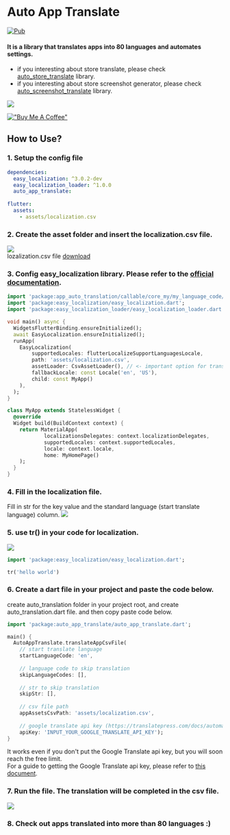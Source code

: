 # Auto App Translate
[![Pub](https://img.shields.io/pub/v/auto_app_translate.svg)](https://pub.dev/packages/auto_app_translate)

#### It is a library that translates apps into 80 languages and automates settings.

* if you interesting about store translate, please check [auto_store_translate](https://pub.dev/packages/auto_store_translate) library. 
* if you interesting about store screenshot generator, please check [auto_screenshot_translate](https://pub.dev/packages/auto_screenshot_translate) library.

![](https://user-images.githubusercontent.com/21379657/205305607-951f2eb9-700a-418d-a276-2927e158e9c8.jpg)

[!["Buy Me A Coffee"](https://www.buymeacoffee.com/assets/img/custom_images/orange_img.png)](https://www.buymeacoffee.com/melodysdren)

## How to Use?
### 1. Setup the config file
```yaml
dependencies:
  easy_localization: ^3.0.2-dev
  easy_localization_loader: ^1.0.0
  auto_app_translate:
  
flutter:
  assets:
    - assets/localization.csv
```

### 2. Create the asset folder and insert the localization.csv file.
![](https://user-images.githubusercontent.com/21379657/205302098-b05eaa27-3357-4aa1-8ee6-aa1cd8fde92c.png)
<br>
lozalization.csv file [download](https://github.com/melodysdreamj/auto_app_translate/files/10141449/localization.csv)


### 3. Config easy_localization library. Please refer to the [official documentation](https://pub.dev/packages/easy_localization).
```dart
import 'package:app_auto_translation/callable/core_my/my_language_code/entity/flutter_support_language_locale.dart';
import 'package:easy_localization/easy_localization.dart';
import 'package:easy_localization_loader/easy_localization_loader.dart';

void main() async {
  WidgetsFlutterBinding.ensureInitialized();
  await EasyLocalization.ensureInitialized();
  runApp(
    EasyLocalization(
        supportedLocales: flutterLocalizeSupportLanguagesLocale,
        path: 'assets/localization.csv', 
        assetLoader: CsvAssetLoader(), // <- important option for translation
        fallbackLocale: const Locale('en', 'US'),
        child: const MyApp()
    ),
  );
}

class MyApp extends StatelessWidget {
  @override
  Widget build(BuildContext context) {
    return MaterialApp(
            localizationsDelegates: context.localizationDelegates,
            supportedLocales: context.supportedLocales,
            locale: context.locale,
            home: MyHomePage()
    );
  }
}
```

### 4. Fill in the localization file. 
Fill in str for the key value and the standard language (start translate language) column.
![](https://user-images.githubusercontent.com/21379657/205302110-bc47084e-dc24-4a6e-b9f6-2fed460de511.png)


### 5. use tr() in your code for localization.
![](https://user-images.githubusercontent.com/21379657/205302122-601141a6-bee3-42cd-bd23-e4dcc85f8138.png)
```dart
import 'package:easy_localization/easy_localization.dart';

tr('hello world')
```



### 6. Create a dart file in your project and paste the code below. 
create auto_translation folder in your project root, and create auto_translation.dart file.
and then copy paste code below.
```dart
import 'package:auto_app_translate/auto_app_translate.dart';

main() {
  AutoAppTranslate.translateAppCsvFile(
    // start translate language
    startLanguageCode: 'en',
    
    // language code to skip translation
    skipLanguageCodes: [],
    
    // str to skip translation
    skipStr: [],
    
    // csv file path
    appAssetsCsvPath: 'assets/localization.csv',
    
    // google translate api key (https://translatepress.com/docs/automatic-translation/generate-google-api-key/)
    apiKey: 'INPUT_YOUR_GOOGLE_TRANSLATE_API_KEY');
}
```
It works even if you don't put the Google Translate api key, but you will soon reach the free limit.<br>
For a guide to getting the Google Translate api key, please refer to [this document](https://translatepress.com/docs/automatic-translation/generate-google-api-key/).

### 7. Run the file. The translation will be completed in the csv file.
![](https://user-images.githubusercontent.com/21379657/205302139-b8c667f7-1dd6-446d-bfab-048633935b92.png)

### 8. Check out apps translated into more than 80 languages :)


